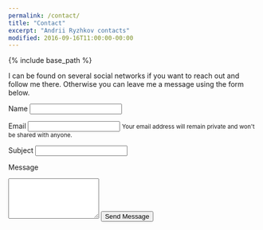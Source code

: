 ```yaml
---
permalink: /contact/
title: "Contact"
excerpt: "Andrii Ryzhkov contacts"
modified: 2016-09-16T11:00:00-00:00
---
```


{% include base_path %}

I can be found on several social networks if you want to reach out and follow me there. Otherwise you can leave me a message using the form below.

<form action="https://formspree.io/andrii.ryzhkov@gmail.com" method="POST">
  <label for="name">Name</label>
  <input type="text" name="name" required="required">

  <label for="_replyto">Email</label>
  <input type="email" name="_replyto" required="required">
  <small>Your email address will remain private and won't be shared with anyone.</small>

  <label for="_subject">Subject</label>
  <input type="text" name="_subject">

  <label for="message">Message</label>
  <textarea rows="5" name="message" required="required"></textarea>

  <input type="hidden" name="_next" value="thanks.html" />
  <input type="text" name="_gotcha" style="display:none" />
  <input type="submit" value="Send Message" class="btn btn--success btn--large">
</form>
